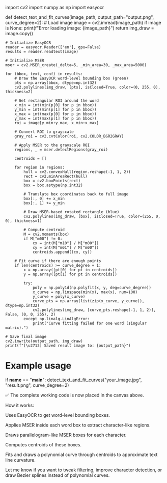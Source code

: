 import cv2
import numpy as np
import easyocr

def detect_text_and_fit_curves(image_path, output_path="output.png", curve_degree=2):
    # Load image
    image = cv2.imread(image_path)
    if image is None:
        print(f"Error loading image: {image_path}")
        return
    img_draw = image.copy()

    # Initialize EasyOCR
    reader = easyocr.Reader(['en'], gpu=False)
    results = reader.readtext(image)

    # Initialize MSER
    mser = cv2.MSER_create(_delta=5, _min_area=30, _max_area=5000)

    for (bbox, text, conf) in results:
        # Draw the EasyOCR word-level bounding box (green)
        pts = np.array(bbox, dtype=np.int32)
        cv2.polylines(img_draw, [pts], isClosed=True, color=(0, 255, 0), thickness=2)

        # Get rectangular ROI around the word
        x_min = int(min(p[0] for p in bbox))
        y_min = int(min(p[1] for p in bbox))
        x_max = int(max(p[0] for p in bbox))
        y_max = int(max(p[1] for p in bbox))
        roi = image[y_min:y_max, x_min:x_max]

        # Convert ROI to grayscale
        gray_roi = cv2.cvtColor(roi, cv2.COLOR_BGR2GRAY)

        # Apply MSER to the grayscale ROI
        regions, _ = mser.detectRegions(gray_roi)

        centroids = []

        for region in regions:
            hull = cv2.convexHull(region.reshape(-1, 1, 2))
            rect = cv2.minAreaRect(hull)
            box = cv2.boxPoints(rect)
            box = box.astype(np.int32)

            # Translate box coordinates back to full image
            box[:, 0] += x_min
            box[:, 1] += y_min

            # Draw MSER-based rotated rectangle (blue)
            cv2.polylines(img_draw, [box], isClosed=True, color=(255, 0, 0), thickness=1)

            # Compute centroid
            M = cv2.moments(box)
            if M["m00"] != 0:
                cx = int(M["m10"] / M["m00"])
                cy = int(M["m01"] / M["m00"])
                centroids.append((cx, cy))

        # Fit curve if there are enough points
        if len(centroids) >= curve_degree + 1:
            x = np.array([pt[0] for pt in centroids])
            y = np.array([pt[1] for pt in centroids])

            try:
                poly = np.poly1d(np.polyfit(x, y, deg=curve_degree))
                x_curve = np.linspace(min(x), max(x), num=100)
                y_curve = poly(x_curve)
                curve_pts = np.array(list(zip(x_curve, y_curve)), dtype=np.int32)
                cv2.polylines(img_draw, [curve_pts.reshape(-1, 1, 2)], False, (0, 0, 255), 2)
            except np.linalg.LinAlgError:
                print("Curve fitting failed for one word (singular matrix).")

    # Save final image
    cv2.imwrite(output_path, img_draw)
    print(f"[\u2713] Saved result image to: {output_path}")

# Example usage
if __name__ == "__main__":
    detect_text_and_fit_curves("your_image.jpg", "result.png", curve_degree=2)


✅ The complete working code is now placed in the canvas above.

How it works:

Uses EasyOCR to get word-level bounding boxes.

Applies MSER inside each word box to extract character-like regions.

Draws parallelogram-like MSER boxes for each character.

Computes centroids of these boxes.

Fits and draws a polynomial curve through centroids to approximate text line curvature.


Let me know if you want to tweak filtering, improve character detection, or draw Bezier splines instead of polynomial curves.


